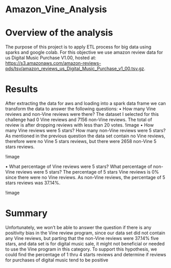# Amazon_Vine_Analysis

# Overview of the analysis
The purpose of this project is to apply ETL process for big data using sparks and google colab. For this objective we use amazon review data for us Digital Music Purchase V1.00, hosted at: https://s3.amazonaws.com/amazon-reviews-pds/tsv/amazon_reviews_us_Digital_Music_Purchase_v1_00.tsv.gz.

# Results
After extracting the data for aws and loading into a spark data frame we can transform the data to answer the following questions:
•	How many Vine reviews and non-Vine reviews were there?
The dataset I selected for this challenge had 0 Vine reviews and 7156 non-Vine reviews. The total of review is after dropping reviews with less than 20 votes. 
!image
•	How many Vine reviews were 5 stars? How many non-Vine reviews were 5 stars?
As mentioned in the previous question the data set contain no Vine reviews, therefore were no Vine 5 stars reviews, but there were 2658 non-Vine 5 stars reviews.

!image

•	What percentage of Vine reviews were 5 stars? What percentage of non-Vine reviews were 5 stars?
The percentage of 5 stars Vine reviews is 0% since there were no Vine reviews. As non-Vine reviews, the percentage of 5 stars reviews was 37.14%.

!image

# Summary
Unfortunately, we won’t be able to answer the question if there is any positivity bias in the Vine review program, since our data set did not contain any Vine reviews, but parting that the non-Vine reviews were 37.14% five stars, and data set is for digital music sale, it might not beneficial or needed to use the Vine program in this category. To support this hypothesis, we could find the percentage of 1 thru 4 starts reviews and determine if reviews for purchases of digital music tend to be positive
